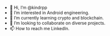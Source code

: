 - 👋 Hi, I’m @kindrpp
- 👀 I’m interested in Android engineering.
- 🌱 I’m currently learning crypto and blockchain.
- 💞️ I’m looking to collaborate on diverse projects.
- 📫 How to reach me LinkedIn.

<!---
kindrpp/kindrpp is a ✨ special ✨ repository because its `README.md` (this file) appears on your GitHub profile.
You can click the Preview link to take a look at your changes.
--->
